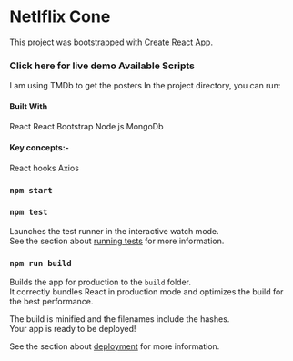 # Netlflix Cone

This project was bootstrapped with [Create React App](https://github.com/facebook/create-react-app).

### Click here for live demo Available Scripts

I am using TMDb to get the posters
In the project directory, you can run:

#### Built With

React
React Bootstrap
Node js
MongoDb

#### Key concepts:-

React hooks
Axios

### `npm start`

### `npm test`

Launches the test runner in the interactive watch mode.\
See the section about [running tests](https://facebook.github.io/create-react-app/docs/running-tests) for more information.

### `npm run build`

Builds the app for production to the `build` folder.\
It correctly bundles React in production mode and optimizes the build for the best performance.

The build is minified and the filenames include the hashes.\
Your app is ready to be deployed!

See the section about [deployment](https://facebook.github.io/create-react-app/docs/deployment) for more information.

